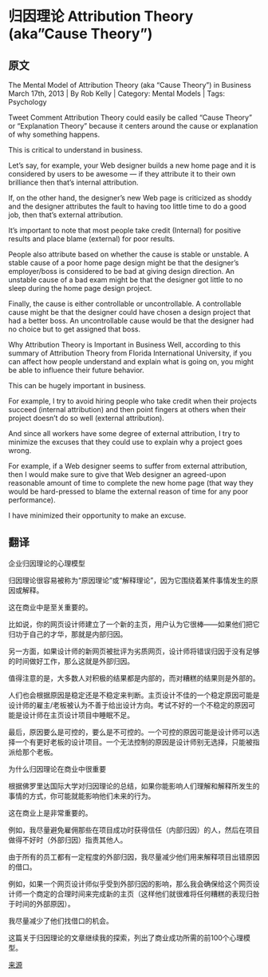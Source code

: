 # 归因理论 Attribution Theory (aka”Cause Theory”)

## 原文

The Mental Model of Attribution Theory (aka “Cause Theory”) in Business
March 17th, 2013 | By Rob Kelly | Category: Mental Models | Tags: Psychology

 Tweet Comment
Attribution Theory could easily be called “Cause Theory” or “Explanation Theory” because it centers around the cause or explanation of why something happens.

This is critical to understand in business.

Let’s say, for example, your Web designer builds a new home page and it is considered by users to be awesome — if they attribute it to their own brilliance then that’s internal attribution.

If, on the other hand, the designer’s new Web page is criticized as shoddy and the designer attributes the fault to having too little time to do a good job, then that’s external attribution.

It’s important to note that most people take credit (Internal) for positive results and place blame (external) for poor results.

People also attribute based on whether the cause is stable or unstable. A stable cause of a poor home page design might be that the designer’s employer/boss is considered to be bad at giving design direction. An unstable cause of a bad exam might be that the designer got little to no sleep during the home page design project.

Finally, the cause is either controllable or uncontrollable. A controllable cause might be that the designer could have chosen a design project that had a better boss. An uncontrollable cause would be that the designer had no choice but to get assigned that boss.

Why Attribution Theory is Important in Business
Well, according to this summary of Attribution Theory from Florida International University, if you can affect how people understand and explain what is going on, you might be able to influence their future behavior.

This can be hugely important in business.

For example, I try to avoid hiring people who take credit when their projects succeed (internal attribution) and then point fingers at others when their project doesn’t do so well (external attribution).

And since all workers have some degree of external attribution, I try to minimize the excuses that they could use to explain why a project goes wrong.

For example, if a Web designer seems to suffer from external attribution, then I would make sure to give that Web designer an agreed-upon reasonable amount of time to complete the new home page (that way they would be hard-pressed to blame the external reason of time for any poor performance).

I have minimized their opportunity to make an excuse.

## 翻译

企业归因理论的心理模型

归因理论很容易被称为“原因理论”或“解释理论”，因为它围绕着某件事情发生的原因或解释。

这在商业中是至关重要的。

比如说，你的网页设计师建立了一个新的主页，用户认为它很棒——如果他们把它归功于自己的才华，那就是内部归因。

另一方面，如果设计师的新网页被批评为劣质网页，设计师将错误归因于没有足够的时间做好工作，那么这就是外部归因。

值得注意的是，大多数人对积极的结果都是内部的，而对糟糕的结果则是外部的。

人们也会根据原因是稳定还是不稳定来判断。主页设计不佳的一个稳定原因可能是设计师的雇主/老板被认为不善于给出设计方向。考试不好的一个不稳定的原因可能是设计师在主页设计项目中睡眠不足。

最后，原因要么是可控的，要么是不可控的。一个可控的原因可能是设计师可以选择一个有更好老板的设计项目。一个无法控制的原因是设计师别无选择，只能被指派给那个老板。

为什么归因理论在商业中很重要

根据佛罗里达国际大学对归因理论的总结，如果你能影响人们理解和解释所发生的事情的方式，你可能就能影响他们未来的行为。

这在商业上是非常重要的。

例如，我尽量避免雇佣那些在项目成功时获得信任（内部归因）的人，然后在项目做得不好时（外部归因）指责其他人。

由于所有的员工都有一定程度的外部归因，我尽量减少他们用来解释项目出错原因的借口。

例如，如果一个网页设计师似乎受到外部归因的影响，那么我会确保给这个网页设计师一个商定的合理时间来完成新的主页（这样他们就很难将任何糟糕的表现归咎于时间的外部原因）。

我尽量减少了他们找借口的机会。

这篇关于归因理论的文章继续我的探索，列出了商业成功所需的前100个心理模型。

[来源](http://robdkelly.com/blog/mental-models/attribution-theory-in-busines/)

